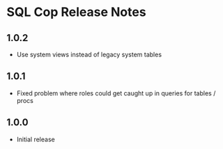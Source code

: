 # SQL Cop Release Notes

## 1.0.2
* Use system views instead of legacy system tables

## 1.0.1
* Fixed problem where roles could get caught up in queries for tables / procs

## 1.0.0
* Initial release
